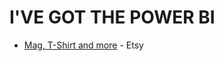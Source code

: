  # I'VE GOT THE POWER BI
 
 * [Mag, T-Shirt and more](https://www.etsy.com/nz/search?q=data&ref=auto-1&as_prefix=data) - Etsy
